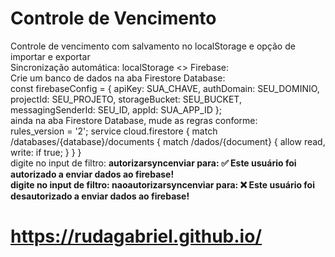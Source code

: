 # Controle de Vencimento
 Controle de vencimento com salvamento no localStorage e opção de importar e exportar
 <br>
 Sincronização automática: localStorage <> Firebase:
 <br>
 Crie um banco de dados na aba Firestore Database:
 <br>
 const firebaseConfig = {
	apiKey: SUA_CHAVE,
	authDomain: SEU_DOMINIO,
	projectId: SEU_PROJETO,
	storageBucket: SEU_BUCKET,
	messagingSenderId: SEU_ID,
	appId: SUA_APP_ID
};
<br>
ainda na aba Firestore Database, mude as regras conforme:
<br>
rules_version = '2';
service cloud.firestore {
  match /databases/{database}/documents {
    match /dados/{document} {
      allow read, write: if true;
    }
  }
}
 <br>
 digite no input de filtro: <b>autorizarsyncenviar<b/> para: ✅ Este usuário foi autorizado a enviar dados ao firebase!
 <br>
  digite no input de filtro: <b>naoautorizarsyncenviar<b/> para: ❌ Este usuário foi desautorizado a enviar dados ao firebase!
# https://rudagabriel.github.io/